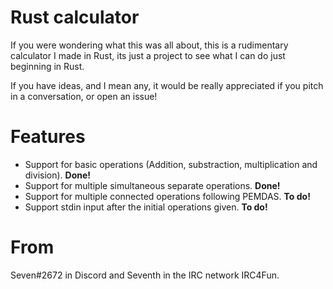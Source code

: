 # Rust calculator

If you were wondering what this was all about, this is a rudimentary calculator I made in Rust, its just a project to see what I can do just beginning in Rust.

If you have ideas, and I mean any, it would be really appreciated if you pitch in a conversation, or open an issue!

# Features

<ul>
  <li>Support for basic operations (Addition, substraction, multiplication and division). <strong>Done!</strong></li>
  <li>Support for multiple simultaneous separate operations. <strong>Done!</strong></li>
  <li>Support for multiple connected operations following PEMDAS. <strong>To do!</strong></li>
  <li>Support stdin input after the initial operations given. <strong>To do!</strong></li>
</ul>

# From

Seven#2672 in Discord and Seventh in the IRC network IRC4Fun.

